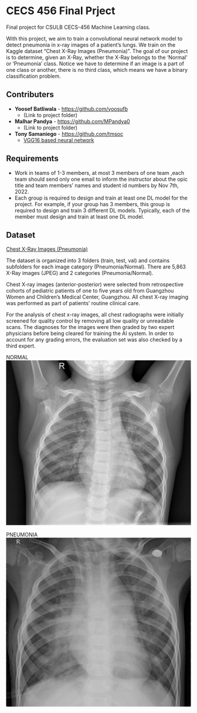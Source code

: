# CECS 456 Final Prject
Final project for CSULB CECS-456 Machine Learning class.

With this project, we aim to train a convolutional neural network model to detect pneumonia in x-ray images of a patient’s lungs. We train on the Kaggle dataset “Chest X-Ray Images (Pneumonia)”. The goal of our project is to determine, given an X-Ray, whether the X-Ray belongs to the ‘Normal’ or ‘Pneumonia’ class. Notice we have to determine if an image is a part of one class or another, there is no third class, which means we have a binary classification problem.

## Contributers
* **Yoosef Batliwala** - https://github.com/yoosufb
    * (Link to project folder)
* **Malhar Pandya** - https://github.com/MPandya0
    * (Link to project folder)
* **Tony Samaniego** - https://github.com/tmsoc
    * [VGG16 based neural network](https://github.com/yoosufb/CECS456_FinalProject/tree/main/VGG_Samaniego)

## Requirements
* Work in teams of 1-3 members, at most 3 members of one team ,each team should send only one email to inform the instructor about the opic title and team members’ names and student id numbers by Nov 7th, 2022.
* Each group is required to design and train at least one DL model for the project. For example, if your group has 3 members, this group is required to design and train 3 different DL models. Typically, each of the member must design and train at least one DL model.

## Dataset

[Chest X-Ray Images (Pneumonia)](https://www.kaggle.com/datasets/paultimothymooney/chest-xray-pneumonia)

The dataset is organized into 3 folders (train, test, val) and contains subfolders for each image category (Pneumonia/Normal). There are 5,863 X-Ray images (JPEG) and 2 categories (Pneumonia/Normal).

Chest X-ray images (anterior-posterior) were selected from retrospective cohorts of pediatric patients of one to five years old from Guangzhou Women and Children’s Medical Center, Guangzhou. All chest X-ray imaging was performed as part of patients’ routine clinical care.

For the analysis of chest x-ray images, all chest radiographs were initially screened for quality control by removing all low quality or unreadable scans. The diagnoses for the images were then graded by two expert physicians before being cleared for training the AI system. In order to account for any grading errors, the evaluation set was also checked by a third expert.

NORMAL
![NORMAL](./Documentation/Images/NORMAL.jpeg)

PNEUMONIA
![PNEUMONIA](./Documentation/Images/PNEUMONIA.jpeg)